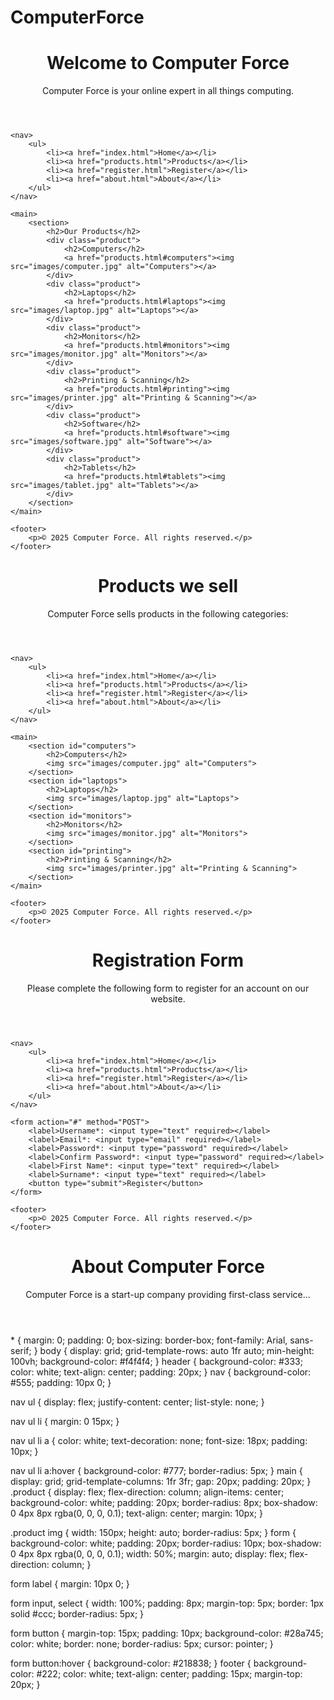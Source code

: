 # ComputerForce
<!DOCTYPE html>
<html lang="en">
<head>
    <meta charset="UTF-8">
    <meta name="viewport" content="width=device-width, initial-scale=1.0">
    <title>Home - Computer Force</title/>
    <link rel="stylesheet" href="style.css">
</head>
<body>
    <header>
        <h1>Welcome to Computer Force</h1>
        <p>Computer Force is your online expert in all things computing.</p>
    </header>

    <nav>
        <ul>
            <li><a href="index.html">Home</a></li>
            <li><a href="products.html">Products</a></li>
            <li><a href="register.html">Register</a></li>
            <li><a href="about.html">About</a></li>
        </ul>
    </nav>

    <main>
        <section>
            <h2>Our Products</h2>
            <div class="product">
                <h2>Computers</h2>
                <a href="products.html#computers"><img src="images/computer.jpg" alt="Computers"></a>
            </div>
            <div class="product">
                <h2>Laptops</h2>
                <a href="products.html#laptops"><img src="images/laptop.jpg" alt="Laptops"></a>
            </div>
            <div class="product">
                <h2>Monitors</h2>
                <a href="products.html#monitors"><img src="images/monitor.jpg" alt="Monitors"></a>
            </div>
            <div class="product">
                <h2>Printing & Scanning</h2>
                <a href="products.html#printing"><img src="images/printer.jpg" alt="Printing & Scanning"></a>
            </div>
            <div class="product">
                <h2>Software</h2>
                <a href="products.html#software"><img src="images/software.jpg" alt="Software"></a>
            </div>
            <div class="product">
                <h2>Tablets</h2>
                <a href="products.html#tablets"><img src="images/tablet.jpg" alt="Tablets"></a>
            </div>
        </section>
    </main>

    <footer>
        <p>© 2025 Computer Force. All rights reserved.</p>
    </footer>
</body>
</html>
<!DOCTYPE html>
<html lang="en">
<head>
    <meta charset="UTF-8">
    <meta name="viewport" content="width=device-width, initial-scale=1.0">
    <title>Products - Computer Force</title>
    <link rel="stylesheet" href="style.css">
</head>
<body>
    <header>
        <h1>Products we sell</h1>
        <p>Computer Force sells products in the following categories:</p>
    </header>

    <nav>
        <ul>
            <li><a href="index.html">Home</a></li>
            <li><a href="products.html">Products</a></li>
            <li><a href="register.html">Register</a></li>
            <li><a href="about.html">About</a></li>
        </ul>
    </nav>

    <main>
        <section id="computers">
            <h2>Computers</h2>
            <img src="images/computer.jpg" alt="Computers">
        </section>
        <section id="laptops">
            <h2>Laptops</h2>
            <img src="images/laptop.jpg" alt="Laptops">
        </section>
        <section id="monitors">
            <h2>Monitors</h2>
            <img src="images/monitor.jpg" alt="Monitors">
        </section>
        <section id="printing">
            <h2>Printing & Scanning</h2>
            <img src="images/printer.jpg" alt="Printing & Scanning">
        </section>
    </main>

    <footer>
        <p>© 2025 Computer Force. All rights reserved.</p>
    </footer>
</body>
</html>
<!DOCTYPE html>
<html lang="en">
<head>
    <meta charset="UTF-8">
    <meta name="viewport" content="width=device-width, initial-scale=1.0">
    <title>Register - Computer Force</title>
    <link rel="stylesheet" href="style.css">
</head>
<body>
    <header>
        <h1>Registration Form</h1>
        <p>Please complete the following form to register for an account on our website.</p>
    </header>

    <nav>
        <ul>
            <li><a href="index.html">Home</a></li>
            <li><a href="products.html">Products</a></li>
            <li><a href="register.html">Register</a></li>
            <li><a href="about.html">About</a></li>
        </ul>
    </nav>

    <form action="#" method="POST">
        <label>Username*: <input type="text" required></label>
        <label>Email*: <input type="email" required></label>
        <label>Password*: <input type="password" required></label>
        <label>Confirm Password*: <input type="password" required></label>
        <label>First Name*: <input type="text" required></label>
        <label>Surname*: <input type="text" required></label>
        <button type="submit">Register</button>
    </form>

    <footer>
        <p>© 2025 Computer Force. All rights reserved.</p>
    </footer>
</body>
</html>
<!DOCTYPE html>
<html lang="en">
<head>
    <meta charset="UTF-8">
    <meta name="viewport" content="width=device-width, initial-scale=1.0">
    <title>About - Computer Force</title>
    <link rel="stylesheet" href="style.css">
</head>
<body>
    <header>
        <h1>About Computer Force</h1>
        <p>Computer Force is a start-up company providing first-class service...</p>
    </header>
</body>
</html>
* {
    margin: 0;
    padding: 0;
    box-sizing: border-box;
    font-family: Arial, sans-serif;
}
body {
    display: grid;
    grid-template-rows: auto 1fr auto;
    min-height: 100vh;
    background-color: #f4f4f4;
}
header {
    background-color: #333;
    color: white;
    text-align: center;
    padding: 20px;
}
nav {
    background-color: #555;
    padding: 10px 0;
}

nav ul {
    display: flex;
    justify-content: center;
    list-style: none;
}

nav ul li {
    margin: 0 15px;
}

nav ul li a {
    color: white;
    text-decoration: none;
    font-size: 18px;
    padding: 10px;
}

nav ul li a:hover {
    background-color: #777;
    border-radius: 5px;
}
main {
    display: grid;
    grid-template-columns: 1fr 3fr;
    gap: 20px;
    padding: 20px;
}
.product {
    display: flex;
    flex-direction: column;
    align-items: center;
    background-color: white;
    padding: 20px;
    border-radius: 8px;
    box-shadow: 0 4px 8px rgba(0, 0, 0, 0.1);
    text-align: center;
    margin: 10px;
}

.product img {
    width: 150px;
    height: auto;
    border-radius: 5px;
}
form {
    background-color: white;
    padding: 20px;
    border-radius: 10px;
    box-shadow: 0 4px 8px rgba(0, 0, 0, 0.1);
    width: 50%;
    margin: auto;
    display: flex;
    flex-direction: column;
}

form label {
    margin: 10px 0;
}

form input, select {
    width: 100%;
    padding: 8px;
    margin-top: 5px;
    border: 1px solid #ccc;
    border-radius: 5px;
}

form button {
    margin-top: 15px;
    padding: 10px;
    background-color: #28a745;
    color: white;
    border: none;
    border-radius: 5px;
    cursor: pointer;
}

form button:hover {
    background-color: #218838;
}
footer {
    background-color: #222;
    color: white;
    text-align: center;
    padding: 15px;
    margin-top: 20px;
}

